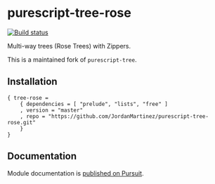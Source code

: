 # purescript-tree-rose

[![Build status](https://img.shields.io/travis/jordanmartinez/purescript-tree-rose.svg)](https://travis-ci.com/jordanmartinez/purescript-tree-rose)

Multi-way trees (Rose Trees) with Zippers.

This is a maintained fork of `purescript-tree`.

## Installation

```
{ tree-rose =
    { dependencies = [ "prelude", "lists", "free" ]
    , version = "master"
    , repo = "https://github.com/JordanMartinez/purescript-tree-rose.git"
    }
}

```

## Documentation

Module documentation is [published on Pursuit](http://pursuit.purescript.org/packages/purescript-tree).
